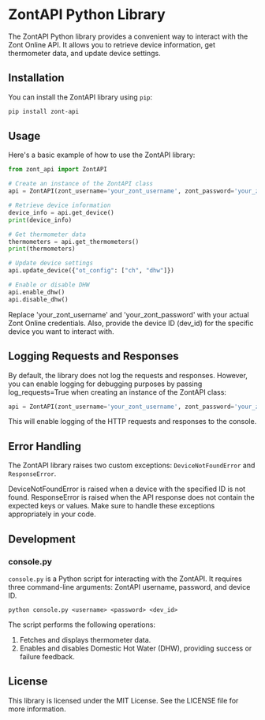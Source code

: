 # ZontAPI Python Library

The ZontAPI Python library provides a convenient way to interact with the Zont Online API. It allows you to retrieve device information, get thermometer data, and update device settings.

## Installation

You can install the ZontAPI library using `pip`:

```bash
pip install zont-api
```

## Usage

Here's a basic example of how to use the ZontAPI library:

```python
from zont_api import ZontAPI

# Create an instance of the ZontAPI class
api = ZontAPI(zont_username='your_zont_username', zont_password='your_zont_password', dev_id=12345)

# Retrieve device information
device_info = api.get_device()
print(device_info)

# Get thermometer data
thermometers = api.get_thermometers()
print(thermometers)

# Update device settings
api.update_device({"ot_config": ["ch", "dhw"]})

# Enable or disable DHW
api.enable_dhw()
api.disable_dhw()
```

Replace 'your_zont_username' and 'your_zont_password' with your actual Zont Online credentials. Also, provide the device ID (dev_id) for the specific device you want to interact with.

## Logging Requests and Responses

By default, the library does not log the requests and responses. However, you can enable logging for debugging purposes by passing log_requests=True when creating an instance of the ZontAPI class:

```python
api = ZontAPI(zont_username='your_zont_username', zont_password='your_zont_password', dev_id=12345, log_requests=True)
```

This will enable logging of the HTTP requests and responses to the console.

## Error Handling

The ZontAPI library raises two custom exceptions: `DeviceNotFoundError` and `ResponseError`.

DeviceNotFoundError is raised when a device with the specified ID is not found.
ResponseError is raised when the API response does not contain the expected keys or values.
Make sure to handle these exceptions appropriately in your code.

## Development

### console.py

`console.py` is a Python script for interacting with the ZontAPI. It requires three command-line arguments: ZontAPI username, password, and device ID.


```
python console.py <username> <password> <dev_id>
```

The script performs the following operations:
1. Fetches and displays thermometer data.
2. Enables and disables Domestic Hot Water (DHW), providing success or failure feedback.

## License

This library is licensed under the MIT License. See the LICENSE file for more information.
